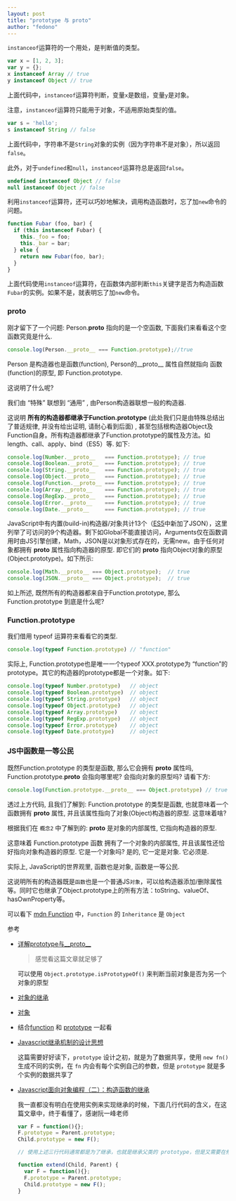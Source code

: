 ```yaml
---
layout: post 
title: "prototype 与 proto" 
author: "fedono"
---
```


`instanceof`运算符的一个用处，是判断值的类型。

```js
var x = [1, 2, 3];
var y = {};
x instanceof Array // true
y instanceof Object // true
```

上面代码中，`instanceof`运算符判断，变量`x`是数组，变量`y`是对象。

注意，`instanceof`运算符只能用于对象，不适用原始类型的值。

```js
var s = 'hello';
s instanceof String // false
```

上面代码中，字符串不是`String`对象的实例（因为字符串不是对象），所以返回`false`。

此外，对于`undefined`和`null`，`instanceof`运算符总是返回`false`。

```js
undefined instanceof Object // false
null instanceof Object // false
```

利用`instanceof`运算符，还可以巧妙地解决，调用构造函数时，忘了加`new`命令的问题。

```js
function Fubar (foo, bar) {
  if (this instanceof Fubar) {
    this._foo = foo;
    this._bar = bar;
  } else {
    return new Fubar(foo, bar);
  }
}
```

上面代码使用`instanceof`运算符，在函数体内部判断`this`关键字是否为构造函数`Fubar`的实例。如果不是，就表明忘了加`new`命令。

### __proto__

刚才留下了一个问题: Person.__proto__ 指向的是一个空函数, 下面我们来看看这个空函数究竟是什么.

```js
console.log(Person.__proto__ === Function.prototype);//true
```

Person 是构造器也是函数(function), Person的__proto__ 属性自然就指向 函数(function)的原型, 即 Function.prototype.

这说明了什么呢?

我们由 “特殊” 联想到 “通用” , 由Person构造器联想一般的构造器.

这说明 **所有的构造器都继承于Function.prototype** (此处我们只是由特殊总结出了普适规律, 并没有给出证明, 请耐心看到后面) , 甚至包括根构造器Object及Function自身。所有构造器都继承了Function.prototype的属性及方法。如length、call、apply、bind（ES5）等. 如下:

```js
console.log(Number.__proto__   === Function.prototype); // true
console.log(Boolean.__proto__  === Function.prototype); // true
console.log(String.__proto__   === Function.prototype); // true
console.log(Object.__proto__   === Function.prototype); // true
console.log(Function.__proto__ === Function.prototype); // true
console.log(Array.__proto__    === Function.prototype); // true
console.log(RegExp.__proto__   === Function.prototype); // true
console.log(Error.__proto__    === Function.prototype); // true
console.log(Date.__proto__     === Function.prototype); // true
```

JavaScript中有内置(build-in)构造器/对象共计13个（[ES5](http://kangax.github.com/es5-compat-table/)中新加了JSON），这里列举了可访问的9个构造器。剩下如Global不能直接访问，Arguments仅在函数调用时由JS引擎创建，Math，JSON是以对象形式存在的，无需new。由于任何对象都拥有 __proto__ 属性指向构造器的原型. 即它们的 __proto__ 指向Object对象的原型(Object.prototype)。如下所示:

```js
console.log(Math.__proto__ === Object.prototype);  // true
console.log(JSON.__proto__ === Object.prototype);  // true
```

如上所述, 既然所有的构造器都来自于Function.prototype, 那么Function.prototype 到底是什么呢?

### Function.prototype

我们借用 typeof 运算符来看看它的类型.

```js
console.log(typeof Function.prototype) // "function"
```

实际上, Function.prototype也是唯一一个typeof XXX.prototype为 “function”的prototype。其它的构造器的prototype都是一个对象。如下:

```js
console.log(typeof Number.prototype)   // object
console.log(typeof Boolean.prototype)  // object
console.log(typeof String.prototype)   // object
console.log(typeof Object.prototype)   // object
console.log(typeof Array.prototype)    // object
console.log(typeof RegExp.prototype)   // object
console.log(typeof Error.prototype)    // object
console.log(typeof Date.prototype)     // object
```

### JS中函数是一等公民

既然Function.prototype 的类型是函数, 那么它会拥有 __proto__ 属性吗, Function.prototype.__proto__ 会指向哪里呢? 会指向对象的原型吗? 请看下方:

```js
console.log(Function.prototype.__proto__ === Object.prototype) // true
```

透过上方代码, 且我们了解到: Function.prototype 的类型是函数, 也就意味着一个函数拥有 __proto__ 属性, 并且该属性指向了对象(Object)构造器的原型. 这意味着啥?

根据我们在 `概念2` 中了解到的: **__proto__** 是对象的内部属性, 它指向构造器的原型.

这意味着 Function.prototype 函数 拥有了一个对象的内部属性, 并且该属性还恰好指向对象构造器的原型. 它是一个对象吗? 是的, 它一定是对象. 它必须是.

实际上, JavaScript的世界观里, 函数也是对象, 函数是一等公民.

这说明所有的构造器既是`函数`也是一个普通JS`对象`，可以给构造器添加/删除属性等。同时它也继承了Object.prototype上的所有方法：toString、valueOf、hasOwnProperty等。

可以看下 [mdn Function](https://developer.mozilla.org/en-US/docs/Web/JavaScript/Reference/Global_Objects/Function) 中，`Function` 的 `Inheritance` 是 `Object` 



参考

- [详解prototype与__proto__](http://louiszhai.github.io/2015/12/17/prototype/) 

  > 感觉看这篇文章就足够了

  可以使用 `Object.prototype.isPrototypeOf()` 来判断当前对象是否为另一个对象的原型 

- [对象的继承](https://wangdoc.com/javascript/oop/prototype.html) 

- [对象](https://wangdoc.com/javascript/oop/object.html)

- 结合[function](./2020-04-21-js-function.md) 和 [prototype](./2020-04-27-prototype.md) 一起看

- [Javascript继承机制的设计思想](http://www.ruanyifeng.com/blog/2011/06/designing_ideas_of_inheritance_mechanism_in_javascript.html) 

  这篇需要好好读下，`prototype` 设计之初，就是为了数据共享，使用 `new fn()` 生成不同的实例，在 `fn` 内会有每个实例自己的参数，但是 `prototype` 就是多个实例的数据共享了

- [Javascript面向对象编程（二）：构造函数的继承](http://www.ruanyifeng.com/blog/2010/05/object-oriented_javascript_inheritance.html) 

  我一直都没有明白在使用实例来实现继承的时候，下面几行代码的含义，在这篇文章中，终于看懂了，感谢阮一峰老师

  ```js
  var F = function(){};
  F.prototype = Parent.prototype;
  Child.prototype = new F();
  
  // 使用上述三行代码通常都是为了继承，也就是继承父类的 prototype，但是又需要在修改子类的 prototype 的时候，不要影响到父类，这时候通过创建一个中间函数，来实现修改子类的时候，不影响父类的属性改变
  
  function extend(Child, Parent) {
    var F = function(){};
  	F.prototype = Parent.prototype;
  	Child.prototype = new F();
  }
  ```

  

  